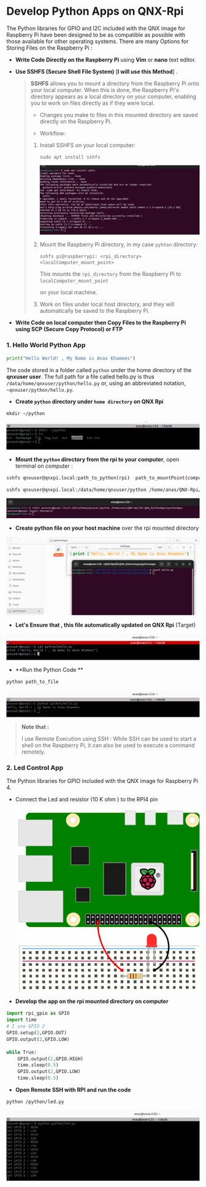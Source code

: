 # Develop Python Apps on QNX-Rpi
The Python libraries for GPIO and I2C included with the QNX image for Raspberry Pi
have been designed to be as compatible as possible with those available for other
operating systems. There are many Options for Storing Files on the Raspberry Pi :

- **Write Code Directly on the Raspberry Pi** using **Vim** or **nano** text editor.

- **Use SSHFS (Secure Shell File System)**   [**I will use this Method**] .

  >**SSHFS** allows you to mount a directory from the Raspberry Pi onto your local computer. When this is done, the Raspberry Pi's directory appears as a local directory on your computer, enabling you to work on files directly as if they were local.
  >
  >- Changes you make to files in this mounted directory are saved directly on the Raspberry Pi.
  >
  >- Workflow:
  >
  >  1. Install SSHFS on your local computer:
  >
  >     ```
  >     sudo apt install sshfs
  >     ```
  >
  >     ![image-20250120214311998](README.assets/image-20250120214311998.png)
  >
  >  2. Mount the Raspberry Pi directory, in my case `pyhton` directory:
  >
  >     ```
  >     sshfs pi@raspberrypi: <rpi_directory> <localComputer_mount_point>
  >     ```
  >
  >     This mounts the `rpi_directory`  from the Raspberry Pi to `localComputer_mount_point`
  >
  >      on your local machine.
  >
  >  3. Work on files under local host directory, and they will automatically be saved to the Raspberry Pi.

- **Write Code on local computer then Copy Files to the Raspberry Pi using SCP (Secure Copy Protocol) or FTP**

  

### 1. Hello World Python App 

```python
print("Hello World! , My Name is Anas Khamees")
```

The code stored in a folder called `python` under the home directory of the **qnxuser user**.
The full path for a file called hello.py is thus `/data/home/qnxuser/python/hello.py`
or, using an abbreviated notation, `~qnxuser/python/hello.py`.

- **Create `python` directory under `home directory` on QNX Rpi**

```
mkdir ~/python
```

![image-20250120213036664](README.assets/image-20250120213036664.png)

- **Mount the `python` directory from the rpi to your computer**, open terminal on computer :

```bash
sshfs qnxuser@qnxpi.local:path_to_python(rpi)  path_to_mountPoint(computer)
```

```bash
sshfs qnxuser@qnxpi.local:/data/home/qnxuser/python /home/anas/QNX-Rpi/05.QNX_PythonApps/pythonApps

```



![](README.assets/image-20250120221317403.png)

- **Create python file on your host machine** over the rpi mounted directory

![image-20250120221627465](README.assets/image-20250120221627465.png)

- **Let's Ensure that , this file automatically updated on QNX Rpi** (Target)

![image-20250120221752495](README.assets/image-20250120221752495.png)

- **Run the Python Code **

```bash
python path_to_file
```

![image-20250120221914098](README.assets/image-20250120221914098.png)

>**Note that :**
>
>I use Remote Execution using SSH :
>While SSH can be used to start a shell on the Raspberry Pi, it can also be used to
>execute a command remotely.



### 2. Led Control App

The Python libraries for GPIO included with the QNX image for Raspberry Pi 4.

- Connect the Led and resistor (10 K ohm ) to the RPI4 pin

  ![image-20250120223534482](README.assets/image-20250120223534482.png)

- **Develop the app on the rpi mounted directory on computer**

```python
import rpi_gpio as GPIO
import time
# I use GPIO 2
GPIO.setup(2,GPIO.OUT)
GPIO.output(2,GPIO.LOW)

while True:
	GPIO.output(2,GPIO.HIGH)
	time.sleep(0.5)
	GPIO.output(2,GPIO.LOW)
	time.sleep(0.5)
```

- **Open Remote SSH  with RPI and run the code**

```bash
python /python/led.py
```

![image-20250120224022041](README.assets/image-20250120224022041.png)
